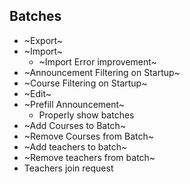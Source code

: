 ## Batches
- ~Export~
- ~Import~
    - ~Import Error improvement~
- ~Announcement Filtering on Startup~
- ~Course Filtering on Startup~
- ~Edit~
- ~Prefill Announcement~
    - Properly show batches
- ~Add Courses to Batch~
- ~Remove Courses from Batch~
- ~Add teachers to batch~
- ~Remove teachers from batch~
- Teachers join request
